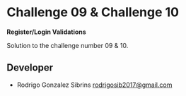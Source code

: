 # Challenge 09 & Challenge 10

**Register/Login Validations**

Solution to the challenge number 09 & 10.

## Developer

- Rodrigo Gonzalez Sibrins <rodrigosib2017@gmail.com>